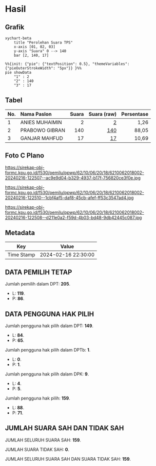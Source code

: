 # Hasil

## Grafik

```mermaid
xychart-beta
    title "Perolehan Suara TPS"
    x-axis [01, 02, 03]
    y-axis "Suara" 0 --> 140
    bar [2, 140, 17]
```

```mermaid
%%{init: {"pie": {"textPosition": 0.5}, "themeVariables": {"pieOuterStrokeWidth": "5px"}} }%%
pie showData
    "1" : 2
    "2" : 140
    "3" : 17
```

## Tabel

| No. | Nama Paslon    | Suara | Suara (raw) | Persentase |
|:--- |:-------------- | -----:| -----------:| ----------:|
| 1   | ANIES MUHAIMIN | 2     | [2][p-1]    | 1,26       |
| 2   | PRABOWO GIBRAN | 140   | [140][p-2]  | 88,05      |
| 3   | GANJAR MAHFUD  | 17    | [17][p-3]   | 10,69      |


[p-1]: https://github.com/gigit-pemilu/pemilu-2024-62-kalimantan-tengah/blob/main/pilpres/hitung-suara/sub/62-kalimantan-tengah/sub/10-gunung-mas/sub/06-manuhing/sub/2018-tumbang-jalemu/sub/002-tps/sub/paslon-1.txt
[p-2]: https://github.com/gigit-pemilu/pemilu-2024-62-kalimantan-tengah/blob/main/pilpres/hitung-suara/sub/62-kalimantan-tengah/sub/10-gunung-mas/sub/06-manuhing/sub/2018-tumbang-jalemu/sub/002-tps/sub/paslon-2.txt
[p-3]: https://github.com/gigit-pemilu/pemilu-2024-62-kalimantan-tengah/blob/main/pilpres/hitung-suara/sub/62-kalimantan-tengah/sub/10-gunung-mas/sub/06-manuhing/sub/2018-tumbang-jalemu/sub/002-tps/sub/paslon-3.txt

## Foto C Plano

https://sirekap-obj-formc.kpu.go.id/f530/pemilu/ppwp/62/10/06/20/18/6210062018002-20240216-122507--ac9e9d04-b329-4937-b17f-756820ce3f0e.jpg

https://sirekap-obj-formc.kpu.go.id/f530/pemilu/ppwp/62/10/06/20/18/6210062018002-20240216-122510--1cbf4af5-daf8-45cb-afef-ff53c3547ad4.jpg

https://sirekap-obj-formc.kpu.go.id/f530/pemilu/ppwp/62/10/06/20/18/6210062018002-20240216-122508--d211e0a2-f59d-4b03-bd48-9db42445c087.jpg


## Metadata

| Key        | Value               |
| ---------- | ------------------- |
| Time Stamp | 2024-02-16 22:30:00 |


## DATA PEMILIH TETAP

Jumlah pemilih dalam DPT: **205**.
 * L: **119**.
 * P: **86**.

## DATA PENGGUNA HAK PILIH

Jumlah pengguna hak pilih dalam DPT: **149**.
 * L: **84**.
 * P: **65**.

Jumlah pengguna hak pilih dalam DPTb: **1**.
 * L: **0**.
 * P: **1**.

Jumlah pengguna hak pilih dalam DPK: **9**.
 * L: **4**.
 * P: **5**.

Jumlah pengguna hak pilih: **159**.
 * L: **88**.
 * P: **71**.

## JUMLAH SUARA SAH DAN TIDAK SAH

JUMLAH SELURUH SUARA SAH: **159**.

JUMLAH SUARA TIDAK SAH: **0**.

JUMLAH SELURUH SUARA SAH DAN SUARA TIDAK SAH: **159**.


